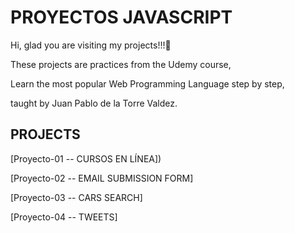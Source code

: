 
# PROYECTOS JAVASCRIPT


Hi, glad you are visiting my projects!!!🚀

These projects are practices from the Udemy course,

Learn the most popular Web Programming Language step by step,

taught by Juan Pablo de la Torre Valdez.

## PROJECTS

[Proyecto-01 -- CURSOS EN LÍNEA])

[Proyecto-02 -- EMAIL SUBMISSION FORM]

[Proyecto-03 -- CARS SEARCH]

[Proyecto-04 -- TWEETS]

